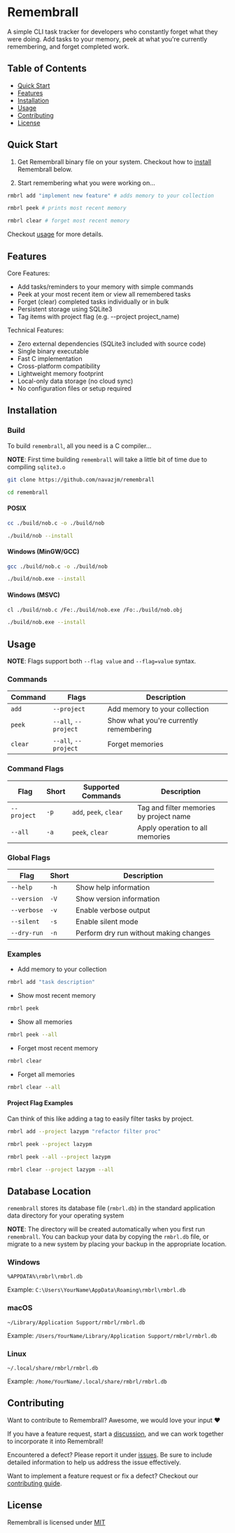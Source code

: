 # Remembrall

A simple CLI task tracker for developers who constantly forget what they were
doing. Add tasks to your memory, peek at what you're currently remembering, and forget completed work.

## Table of Contents
- [Quick Start](#quick-start)
- [Features](#features)
- [Installation](#installation)
- [Usage](#usage)
- [Contributing](#contributing)
- [License](#license)

## Quick Start

1. Get Remembrall binary file on your system. Checkout how to [install](#installation) Remembrall below.

1. Start remembering what you were working on...

```sh
rmbrl add "implement new feature" # adds memory to your collection
```

```sh
rmbrl peek # prints most recent memory
```

```sh
rmbrl clear # forget most recent memory
```

Checkout [usage](#usage) for more details.

## Features

Core Features:

- Add tasks/reminders to your memory with simple commands
- Peek at your most recent item or view all remembered tasks
- Forget (clear) completed tasks individually or in bulk
- Persistent storage using SQLite3
- Tag items with project flag (e.g. --project project_name)

Technical Features:

- Zero external dependencies (SQLite3 included with source code)
- Single binary executable
- Fast C implementation
- Cross-platform compatibility
- Lightweight memory footprint
- Local-only data storage (no cloud sync)
- No configuration files or setup required

## Installation

### Build

To build `remembrall`, all you need is a C compiler...  

**NOTE**: First time building `remembrall` will take a little bit of time due to compiling `sqlite3.o`

```sh
git clone https://github.com/navazjm/remembrall
```

```sh
cd remembrall
```

#### POSIX

```sh
cc ./build/nob.c -o ./build/nob
```

```sh
./build/nob --install
```

#### Windows (MinGW/GCC)

```sh
gcc ./build/nob.c -o ./build/nob
```

```sh
./build/nob.exe --install
```

#### Windows (MSVC)

```sh
cl ./build/nob.c /Fe:./build/nob.exe /Fo:./build/nob.obj
```

```sh
./build/nob.exe --install
```

## Usage

**NOTE**: Flags support both `--flag value` and `--flag=value` syntax.

### Commands
| Command | Flags                | Description |
|---------|----------------------|-------------|
| `add`   | `--project`          | Add memory to your collection    |
| `peek`  | `--all`, `--project` | Show what you're currently remembering  |
| `clear` | `--all`, `--project` | Forget memories |

### Command Flags
| Flag        | Short | Supported Commands     | Description |
|-------------|-------|------------------------|-------------|
| `--project` | `-p`  | `add`, `peek`, `clear` | Tag and filter memories by project name |
| `--all`     | `-a`  | `peek`, `clear`        | Apply operation to all memories |

### Global Flags

| Flag        | Short | Description |
|-------------|-------|-------------|
| `--help`    | `-h`  | Show help information |
| `--version` | `-V`  | Show version information |
| `--verbose` | `-v`  | Enable verbose output |
| `--silent`  | `-s`  | Enable silent mode |
| `--dry-run` | `-n`  | Perform dry run without making changes |

### Examples

- Add memory to your collection

```sh
rmbrl add "task description"
```

- Show most recent memory

```sh
rmbrl peek
```

- Show all memories

```sh
rmbrl peek --all
```

- Forget most recent memory

```sh
rmbrl clear
```

- Forget all memories

```sh
rmbrl clear --all
```

#### Project Flag Examples

Can think of this like adding a tag to easily filter tasks by project.

```sh
rmbrl add --project lazypm "refactor filter proc"
```

```sh
rmbrl peek --project lazypm
```

```sh
rmbrl peek --all --project lazypm
```

```sh
rmbrl clear --project lazypm --all
```

## Database Location

`remembrall` stores its database file (`rmbrl.db`) in the standard application data
directory for your operating system

**NOTE**: The directory will be created automatically when you first run `remembrall`.
You can backup your data by copying the `rmbrl.db` file, or migrate to a new system by placing
your backup in the appropriate location.

### Windows

`%APPDATA%\rmbrl\rmbrl.db`

Example: `C:\Users\YourName\AppData\Roaming\rmbrl\rmbrl.db`

### macOS

`~/Library/Application Support/rmbrl/rmbrl.db`

Example: `/Users/YourName/Library/Application Support/rmbrl/rmbrl.db`

### Linux

`~/.local/share/rmbrl/rmbrl.db`

Example: `/home/YourName/.local/share/rmbrl/rmbrl.db`

## Contributing 

Want to contribute to Remembrall? Awesome, we would love your input ♥

If you have a feature request, start a [discussion](https://github.com/navazjm/remembrall/discussions),
and we can work together to incorporate it into Remembrall!

Encountered a defect? Please report it under [issues](https://github.com/navazjm/remembrall/issues).
Be sure to include detailed information to help us address the issue effectively.

Want to implement a feature request or fix a defect? Checkout our [contributing guide](./docs/contributing.md).

## License

Remembrall is licensed under [MIT](./LICENSE)

